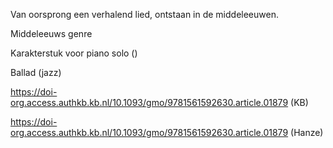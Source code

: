 Van oorsprong een verhalend lied, ontstaan in de middeleeuwen.

Middeleeuws genre

Karakterstuk voor piano solo ()

Ballad (jazz)


https://doi-org.access.authkb.kb.nl/10.1093/gmo/9781561592630.article.01879 (KB)

https://doi-org.access.authkb.kb.nl/10.1093/gmo/9781561592630.article.01879 (Hanze)
